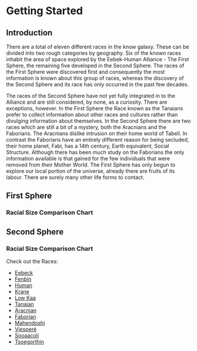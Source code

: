 # Getting Started

## Introduction

There are a total of eleven different races in the know galaxy. These can be divided into two rough categories by geography. Six of the known races inhabit the area of space explored by the Eebek-Human Alliance - The First Sphere, the remaining five developed in the Second Sphere. The races of the First Sphere were discovered first and consequently the most information is known about this group of races, whereas the discovery of the Second Sphere and its race has only occurred in the past few decades. 

The races of the Second Sphere have not yet fully integrated in to the Alliance and are still considered, by none, as a curiosity. There are exceptions, however. In the First Sphere the Race known as the Tanaians prefer to collect information about other races and cultures rather than divulging information about themselves. In the Second Sphere there are two races which are still a bit of a mystery, both the Aracnians and the Faborians. The Aracnians dislike intrusion on their home world of Tabell. In contrast the Faborians have an entirely different reason for being secluded, their home planet, Fabi, has a 14th century, Earth equivalent, Social Structure. Although there has been much study on the Faborians the only information available is that gained for the few individuals that were removed from their Mother World. The First Sphere has only begun to explore our local portion of the universe, already there are fruits of its labour. There are surely many other life forms to contact.

## First Sphere

### Racial Size Comparison Chart

## Second Sphere

### Racial Size Comparison Chart

Check out the Races:

* [Eebeck](https://genesis.theengine.com/docs/races/eebek/)
* [Fenbin](https://genesis.theengine.com/docs/races/fenbin/)
* [Human](https://genesis.theengine.com/docs/races/human/)
* [Krane](https://genesis.theengine.com/docs/races/krane/)
* [Low Kaa](https://genesis.theengine.com/docs/races/lowkaa/)
* [Tanaian](https://genesis.theengine.com/docs/races/tanaian/)
* [Aracnian](https://genesis.theengine.com/docs/races/aracnian/)
* [Faborian](https://genesis.theengine.com/docs/races/faborian/)
* [Mahendoshi](https://genesis.theengine.com/docs/races/mahendoshi/)
* [Vjesperé](https://genesis.theengine.com/docs/races/vjespere/)
* [Sooaacoli](https://genesis.theengine.com/docs/races/sooacoli/)
* [Tsoegorthin](https://genesis.theengine.com/docs/races/tsoegorthin/)

